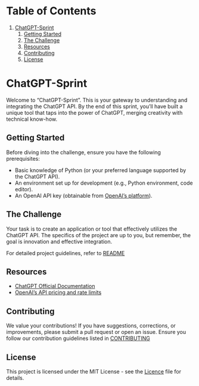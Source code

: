 
# Table of Contents

1.  [ChatGPT-Sprint](#org456b8a5)
    1.  [Getting Started](#org434262c)
    2.  [The Challenge](#org225987d)
    3.  [Resources](#org0a0f0b0)
    4.  [Contributing](#orgbb6c879)
    5.  [License](#orga77384e)



<a id="org456b8a5"></a>

# ChatGPT-Sprint

Welcome to &ldquo;ChatGPT-Sprint&rdquo;. This is your gateway to understanding and integrating the ChatGPT API. By the end of this sprint, you&rsquo;ll have built a unique tool that taps into the power of ChatGPT, merging creativity with technical know-how.


<a id="org434262c"></a>

## Getting Started

Before diving into the challenge, ensure you have the following prerequisites:

-   Basic knowledge of Python (or your preferred language supported by the ChatGPT API).
-   An environment set up for development (e.g., Python environment, code editor).
-   An OpenAI API key (obtainable from [OpenAI&rsquo;s platform](https://www.openai.com/)).


<a id="org225987d"></a>

## The Challenge

Your task is to create an application or tool that effectively utilizes the ChatGPT API. The specifics of the project are up to you, but remember, the goal is innovation and effective integration.

For detailed project guidelines, refer to [README](./capstone_project/README.md)


<a id="org0a0f0b0"></a>

## Resources

-   [ChatGPT Official Documentation](https://beta.openai.com/docs/)
-   [OpenAI&rsquo;s API pricing and rate limits](https://openai.com/pricing)


<a id="orgbb6c879"></a>

## Contributing

We value your contributions! If you have suggestions, corrections, or improvements, please submit a pull request or open an issue. Ensure you follow our contribution guidelines listed in [CONTRIBUTING](./CONTRIBUTING.md)


<a id="orga77384e"></a>

## License

This project is licensed under the MIT License - see the [Licence](./LICENSE.md) file for details.

